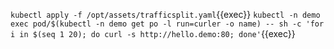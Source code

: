 `kubectl apply -f /opt/assets/trafficsplit.yaml`{{exec}}
`kubectl -n demo exec pod/$(kubectl -n demo get po -l run=curler -o name) -- sh -c 'for i in $(seq 1 20); do curl -s http://hello.demo:80; done'`{{exec}}
